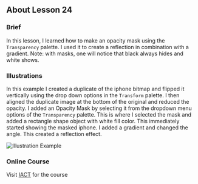 ## About Lesson 24

### Brief
In this lesson, I learned how to make an opacity mask using the ```Transparency``` palette. I used it to create a reflection in combination with a gradient. Note: with masks, one will notice that black always hides and white shows.

### Illustrations

In this example I created a duplicate of the iphone bitmap and flipped it vertically using the drop down options in the ```Transform``` palette. I then aligned the duplicate image at the bottom of the original and reduced the opacity. I added an Opacity Mask by selecting it from the dropdown menu options of the ```Transparency``` palette. This is where I selected the mask and added a rectangle shape object with white fill color. This immediately started showing the masked iphone. I added a gradient and changed the angle. This created a reflection effect.

![Illustration Example](../assets/images/lesson-24/illustration-01.gif)

### Online Course
Visit [IACT](https://iact.ie) for the course